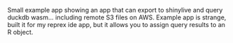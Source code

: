 Small example app showing an app that can export to shinylive and query duckdb wasm... including remote S3 files on AWS. Example app is strange, built it for my reprex ide app, but it allows you to assign query results to an R object.
